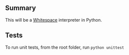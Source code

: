 ## Summary
This will be a [Whitespace](https://esolangs.org/wiki/Whitespace) interpreter in Python.

## Tests
To run unit tests, from the root folder, run `python unittest`